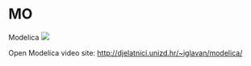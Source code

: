 # MO
 Modelica
 [<img src="http://djelatnici.unizd.hr/~iglavan//slike/modelica/lopticaskocica-ico.svg">](http://djelatnici.unizd.hr/~iglavan//slike/modelica/lopticaskocica-ico.svg)
 
Open Modelica video site:
http://djelatnici.unizd.hr/~iglavan/modelica/

